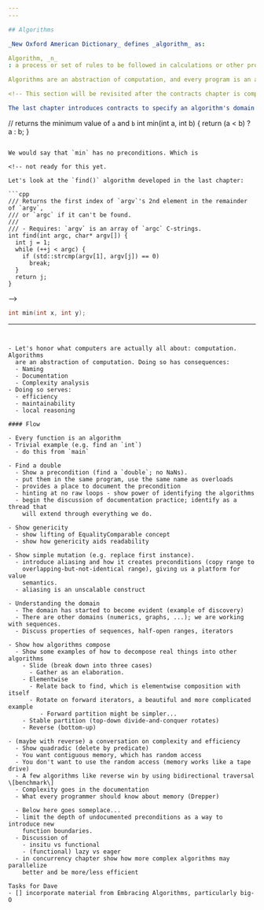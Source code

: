 ```yaml
---
---

## Algorithms

_New Oxford American Dictionary_ defines _algorithm_ as:

Algorithm, _n_
: a process or set of rules to be followed in calculations or other problem-solving operations, especially by a computer.

Algorithms are an abstraction of computation, and every program is an algorithm. It is easy to be distracted by class hierarchies, software architecture, design patterns, etc. Such things are helpful only in so far as they aid in implementing a correct and efficient algorithm.

<!-- This section will be revisited after the contracts chapter is complete - this is just a rough -->

The last chapter introduces contracts to specify an algorithm's domain and what problem it solves. We use functions to name algorithms, preconditions define the domain of the algorithm, and postconditions define the semantics. Here is a simple operation to illustrate:

```
// returns the minimum value of `a` and `b`
int min(int a, int b) {
    return (a < b) ? a : b;
}
```

We would say that `min` has no preconditions. Which is

<!-- not ready for this yet.

Let's look at the `find()` algorithm developed in the last chapter:

```cpp
/// Returns the first index of `argv`'s 2nd element in the remainder of `argv`,
/// or `argc` if it can't be found.
///
/// - Requires: `argv` is an array of `argc` C-strings.
int find(int argc, char* argv[]) {
  int j = 1;
  while (++j < argc) {
    if (std::strcmp(argv[1], argv[j]) == 0)
      break;
  }
  return j;
}
```

-->

```cpp
int min(int x, int y);
```


---
```


- Let's honor what computers are actually all about: computation.  Algorithms
  are an abstraction of computation. Doing so has consequences:
  - Naming
  - Documentation
  - Complexity analysis
- Doing so serves:
  - efficiency
  - maintainability
  - local reasoning

#### Flow

- Every function is an algorithm
- Trivial example (e.g. find an `int`)
  - do this from `main`

- Find a double
  - Show a precondition (find a `double`; no NaNs).
  - put them in the same program, use the same name as overloads
  - provides a place to document the precondition
  - hinting at no raw loops - show power of identifying the algorithms
  - begin the discussion of documentation practice; identify as a thread that
    will extend through everything we do.

- Show genericity
  - show lifting of EqualityComparable concept
  - show how genericity aids readability

- Show simple mutation (e.g. replace first instance).
  - introduce aliasing and how it creates preconditions (copy range to
    overlapping-but-not-identical range), giving us a platform for value
    semantics.
  - aliasing is an unscalable construct

- Understanding the domain
  - The domain has started to become evident (example of discovery)
  - There are other domains (numerics, graphs, ...); we are working with sequences.
  - Discuss properties of sequences, half-open ranges, iterators

- Show how algorithms compose
  - Show some examples of how to decompose real things into other algorithms
    - Slide (break down into three cases)
      - Gather as an elaboration.
    - Elementwise
      - Relate back to find, which is elementwise composition with itself
      - Rotate on forward iterators, a beautiful and more complicated example
         - Forward partition might be simpler...
    - Stable partition (top-down divide-and-conquer rotates)
    - Reverse (bottom-up)

- (maybe with reverse) a conversation on complexity and efficiency
  - Show quadradic (delete by predicate)
  - You want contiguous memory, which has random access
  - You don't want to use the random access (memory works like a tape drive)
  - A few algorithms like reverse win by using bidirectional traversal \[benchmark\]
  - Complexity goes in the documentation
  - What every programmer should know about memory (Drepper)

  - Below here goes someplace...
  - limit the depth of undocumented preconditions as a way to introduce new
    function boundaries.
  - Discussion of
    - insitu vs functional
    - (functional) lazy vs eager
  - in concurrency chapter show how more complex algorithms may parallelize
    better and be more/less efficient

Tasks for Dave
- [] incorporate material from Embracing Algorithms, particularly big-O
